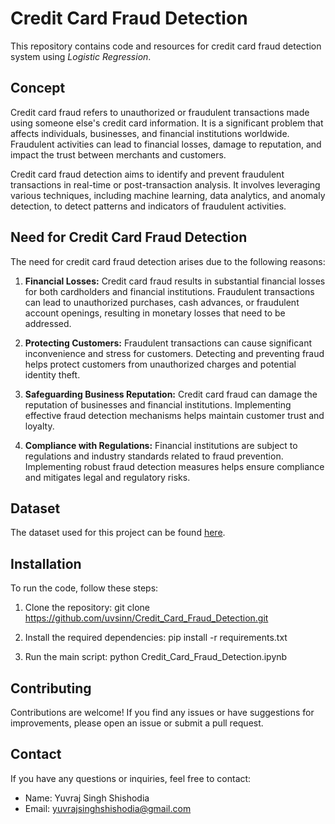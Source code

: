 # Credit Card Fraud Detection

This repository contains code and resources for credit card fraud detection system using *Logistic Regression*.

## Concept

Credit card fraud refers to unauthorized or fraudulent transactions made using someone else's credit card information. It is a significant problem that affects individuals, businesses, and financial institutions worldwide. Fraudulent activities can lead to financial losses, damage to reputation, and impact the trust between merchants and customers.

Credit card fraud detection aims to identify and prevent fraudulent transactions in real-time or post-transaction analysis. It involves leveraging various techniques, including machine learning, data analytics, and anomaly detection, to detect patterns and indicators of fraudulent activities.

## Need for Credit Card Fraud Detection

The need for credit card fraud detection arises due to the following reasons:

1. **Financial Losses:** Credit card fraud results in substantial financial losses for both cardholders and financial institutions. Fraudulent transactions can lead to unauthorized purchases, cash advances, or fraudulent account openings, resulting in monetary losses that need to be addressed.

2. **Protecting Customers:** Fraudulent transactions can cause significant inconvenience and stress for customers. Detecting and preventing fraud helps protect customers from unauthorized charges and potential identity theft.

3. **Safeguarding Business Reputation:** Credit card fraud can damage the reputation of businesses and financial institutions. Implementing effective fraud detection mechanisms helps maintain customer trust and loyalty.

4. **Compliance with Regulations:** Financial institutions are subject to regulations and industry standards related to fraud prevention. Implementing robust fraud detection measures helps ensure compliance and mitigates legal and regulatory risks.

## Dataset

The dataset used for this project can be found [here](https://drive.google.com/file/d/1YQakwEmqBP2031sgMDr3miR4cgP0rE7c/view?usp=sharing).

## Installation

To run the code, follow these steps:

1. Clone the repository:
   git clone https://github.com/uvsinn/Credit_Card_Fraud_Detection.git

2. Install the required dependencies:
   pip install -r requirements.txt

3. Run the main script:
   python Credit_Card_Fraud_Detection.ipynb
   
## Contributing

Contributions are welcome! If you find any issues or have suggestions for improvements, please open an issue or submit a pull request.

## Contact

If you have any questions or inquiries, feel free to contact:

- Name: Yuvraj Singh Shishodia
- Email: yuvrajsinghshishodia@gmail.com





